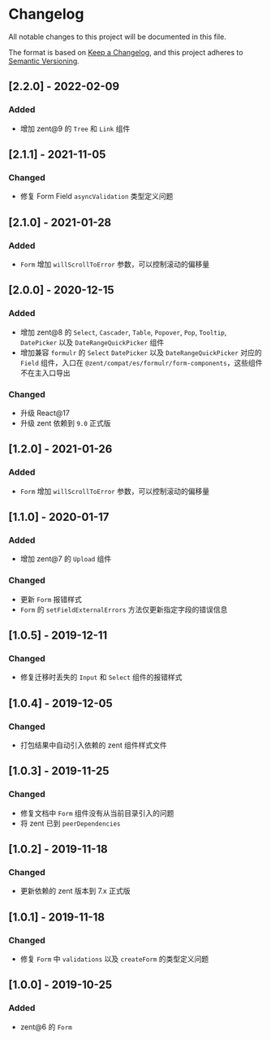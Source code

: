 # Changelog

All notable changes to this project will be documented in this file.

The format is based on [Keep a Changelog](https://keepachangelog.com/en/1.0.0/),
and this project adheres to [Semantic Versioning](https://semver.org/spec/v2.0.0.html).

## [2.2.0] - 2022-02-09
### Added
- 增加 zent@9 的 `Tree` 和 `Link` 组件

## [2.1.1] - 2021-11-05

### Changed

- 修复 Form Field `asyncValidation` 类型定义问题


## [2.1.0] - 2021-01-28

### Added

- `Form` 增加 `willScrollToError` 参数，可以控制滚动的偏移量

## [2.0.0] - 2020-12-15

### Added

- 增加 zent@8 的 `Select`, `Cascader`, `Table`, `Popover`, `Pop`, `Tooltip`, `DatePicker` 以及 `DateRangeQuickPicker` 组件
- 增加兼容 `formulr` 的 `Select` `DatePicker` 以及 `DateRangeQuickPicker` 对应的 `Field` 组件，入口在 `@zent/compat/es/formulr/form-components`，这些组件不在主入口导出

### Changed

- 升级 React@17
- 升级 zent 依赖到 `9.0` 正式版

## [1.2.0] - 2021-01-26

### Added

- `Form` 增加 `willScrollToError` 参数，可以控制滚动的偏移量

## [1.1.0] - 2020-01-17

### Added

- 增加 zent@7 的 `Upload` 组件

### Changed

- 更新 `Form` 报错样式
- `Form` 的 `setFieldExternalErrors` 方法仅更新指定字段的错误信息

## [1.0.5] - 2019-12-11

### Changed

- 修复迁移时丢失的 `Input` 和 `Select` 组件的报错样式

## [1.0.4] - 2019-12-05

### Changed

- 打包结果中自动引入依赖的 zent 组件样式文件

## [1.0.3] - 2019-11-25

### Changed

- 修复文档中 `Form` 组件没有从当前目录引入的问题
- 将 zent 已到 `peerDependencies`

## [1.0.2] - 2019-11-18

### Changed

- 更新依赖的 zent 版本到 7.x 正式版

## [1.0.1] - 2019-11-18

### Changed

- 修复 `Form` 中 `validations` 以及 `createForm` 的类型定义问题

## [1.0.0] - 2019-10-25

### Added

- zent@6 的 `Form`
